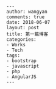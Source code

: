     ---
    author: wangyan
    comments: true
    date: 2018-06-07
    layout: post
    title: 第一篇博客
    categories:
    - Works
    - Tech
    tags:
    - bootstrap
    - javascript
    - php
    - AngularJS
    ---
